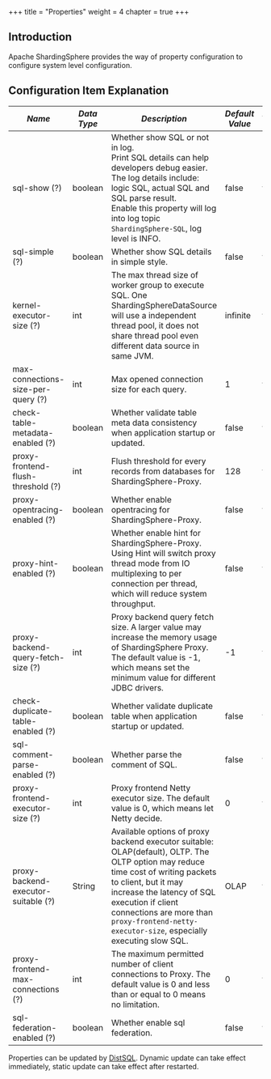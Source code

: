 +++
title = "Properties"
weight = 4
chapter = true
+++

## Introduction

Apache ShardingSphere provides the way of property configuration to configure system level configuration.

## Configuration Item Explanation

| *Name*                              | *Data Type* | *Description*                                                                                                                                                                                                                                                                                           | *Default Value* | *Dynamic Update* | 
| ----------------------------------- | ----------- | --------------------------------------------------------------------------------------------------------------------------------------------------------------------------------------------------------------------------------------------------------------------------------------------------------| --------------- |----------------- | 
| sql-show (?)                        | boolean     | Whether show SQL or not in log. <br /> Print SQL details can help developers debug easier. The log details include: logic SQL, actual SQL and SQL parse result. <br /> Enable this property will log into log topic `ShardingSphere-SQL`, log level is INFO.                                            | false           | true             |
| sql-simple (?)                      | boolean     | Whether show SQL details in simple style.                                                                                                                                                                                                                                                               | false           | true             |
| kernel-executor-size (?)            | int         | The max thread size of worker group to execute SQL. One ShardingSphereDataSource will use a independent thread pool, it does not share thread pool even different data source in same JVM.                                                                                                              | infinite        | false            |
| max-connections-size-per-query (?)  | int         | Max opened connection size for each query.                                                                                                                                                                                                                                                              | 1               | true             |
| check-table-metadata-enabled (?)    | boolean     | Whether validate table meta data consistency when application startup or updated.                                                                                                                                                                                                                       | false           | false            |
| proxy-frontend-flush-threshold (?)  | int         | Flush threshold for every records from databases for ShardingSphere-Proxy.                                                                                                                                                                                                                              | 128             | true             |
| proxy-opentracing-enabled (?)       | boolean     | Whether enable opentracing for ShardingSphere-Proxy.                                                                                                                                                                                                                                                    | false           | true             |
| proxy-hint-enabled (?)              | boolean     | Whether enable hint for ShardingSphere-Proxy. Using Hint will switch proxy thread mode from IO multiplexing to per connection per thread, which will reduce system throughput.                                                                                                                          | false           | true             |
| proxy-backend-query-fetch-size (?)  | int         | Proxy backend query fetch size. A larger value may increase the memory usage of ShardingSphere Proxy. The default value is -1, which means set the minimum value for different JDBC drivers.                                                                                                            | -1              | false            |
| check-duplicate-table-enabled (?)   | boolean     | Whether validate duplicate table when application startup or updated.                                                                                                                                                                                                                                   | false           | false            |
| sql-comment-parse-enabled (?)       | boolean     | Whether parse the comment of SQL.                                                                                                                                                                                                                                                                       | false           | true             |
| proxy-frontend-executor-size (?)    | int         | Proxy frontend Netty executor size. The default value is 0, which means let Netty decide.                                                                                                                                                                                                               | 0               | false            |
| proxy-backend-executor-suitable (?) | String      | Available options of proxy backend executor suitable: OLAP(default), OLTP. The OLTP option may reduce time cost of writing packets to client, but it may increase the latency of SQL execution if client connections are more than `proxy-frontend-netty-executor-size`, especially executing slow SQL. | OLAP            | false            |
| proxy-frontend-max-connections (?)  | int         | The maximum permitted number of client connections to Proxy. The default value is 0 and less than or equal to 0 means no limitation.                                                                                                                                                                    | 0               | true             |
| sql-federation-enabled (?)          | boolean     | Whether enable sql federation.                                                                                                                                                                                                                                                                          | false           | true             |

Properties can be updated by [DistSQL](/en/user-manual/shardingsphere-proxy/distsql/).
Dynamic update can take effect immediately, static update can take effect after restarted.
